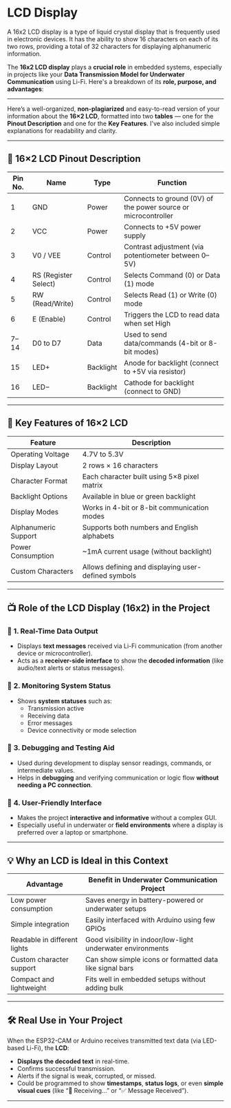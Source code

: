 # LCD Display
A 16x2 LCD display is a type of liquid crystal display that is frequently used in electronic devices. It has the ability to show 16 characters on each of its two rows, providing a total of 32 characters for displaying alphanumeric information. 


The **16x2 LCD display** plays a **crucial role** in embedded systems, especially in projects like your **Data Transmission Model for Underwater Communication** using Li-Fi. Here's a breakdown of its **role, purpose, and advantages**:

---
Here’s a well-organized, **non-plagiarized** and easy-to-read version of your information about the **16×2 LCD**, formatted into two **tables** — one for the **Pinout Description** and one for the **Key Features**. I've also included simple explanations for readability and clarity.

---

## 📌 **16×2 LCD Pinout Description**

| **Pin No.** | **Name**            | **Type**     | **Function**                                                                 |
|-------------|---------------------|--------------|------------------------------------------------------------------------------|
| 1           | GND                 | Power        | Connects to ground (0V) of the power source or microcontroller              |
| 2           | VCC                 | Power        | Connects to +5V power supply                                                |
| 3           | V0 / VEE            | Control      | Contrast adjustment (via potentiometer between 0–5V)                        |
| 4           | RS (Register Select)| Control      | Selects Command (0) or Data (1) mode                                        |
| 5           | RW (Read/Write)     | Control      | Selects Read (1) or Write (0) mode                                          |
| 6           | E (Enable)          | Control      | Triggers the LCD to read data when set High                                |
| 7–14        | D0 to D7            | Data         | Used to send data/commands (4-bit or 8-bit modes)                           |
| 15          | LED+                | Backlight    | Anode for backlight (connect to +5V via resistor)                           |
| 16          | LED−                | Backlight    | Cathode for backlight (connect to GND)                                      |

---

## 🌟 **Key Features of 16×2 LCD**

| **Feature**                             | **Description**                                                                 |
|----------------------------------------|----------------------------------------------------------------------------------|
| Operating Voltage                      | 4.7V to 5.3V                                                                     |
| Display Layout                         | 2 rows × 16 characters                                                           |
| Character Format                       | Each character built using 5×8 pixel matrix                                     |
| Backlight Options                      | Available in blue or green backlight                                            |
| Display Modes                          | Works in 4-bit or 8-bit communication modes                                     |
| Alphanumeric Support                   | Supports both numbers and English alphabets                                     |
| Power Consumption                      | ~1mA current usage (without backlight)                                          |
| Custom Characters                      | Allows defining and displaying user-defined symbols                             |

---


## 📺 **Role of the LCD Display (16x2) in the Project**

### 🔹 **1. Real-Time Data Output**
- Displays **text messages** received via Li-Fi communication (from another device or microcontroller).
- Acts as a **receiver-side interface** to show the **decoded information** (like audio/text alerts or status messages).

### 🔹 **2. Monitoring System Status**
- Shows **system statuses** such as:
  - Transmission active
  - Receiving data
  - Error messages
  - Device connectivity or mode selection

### 🔹 **3. Debugging and Testing Aid**
- Used during development to display sensor readings, commands, or intermediate values.
- Helps in **debugging** and verifying communication or logic flow **without needing a PC connection**.

### 🔹 **4. User-Friendly Interface**
- Makes the project **interactive and informative** without a complex GUI.
- Especially useful in underwater or **field environments** where a display is preferred over a laptop or smartphone.

---

## 💡 **Why an LCD is Ideal in this Context**

| **Advantage**                 | **Benefit in Underwater Communication Project**                 |
|------------------------------|------------------------------------------------------------------|
| Low power consumption         | Saves energy in battery-powered or underwater setups            |
| Simple integration            | Easily interfaced with Arduino using few GPIOs                  |
| Readable in different lights  | Good visibility in indoor/low-light underwater environments      |
| Custom character support      | Can show simple icons or formatted data like signal bars         |
| Compact and lightweight       | Fits well in embedded setups without adding bulk                |

---

## 🛠️ **Real Use in Your Project**
When the ESP32-CAM or Arduino receives transmitted text data (via LED-based Li-Fi), the **LCD**:
- **Displays the decoded text** in real-time.
- Confirms successful transmission.
- Alerts if the signal is weak, corrupted, or missed.
- Could be programmed to show **timestamps**, **status logs**, or even **simple visual cues** (like “📡 Receiving…” or “✅ Message Received”).

---

